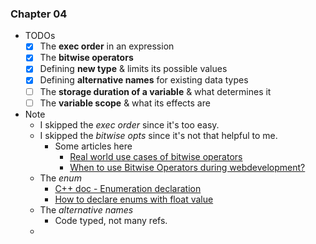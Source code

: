 
### Chapter 04 
- TODOs
    - [x] The **exec order** in an expression
    - [x] The **bitwise operators**
    - [x] Defining **new type** & limits its possible values 
    - [x] Defining **alternative names** for existing data types
    - [ ] The **storage duration of a variable** & what determines it
    - [ ] The **variable scope** & what its effects are 
- Note
    - I skipped the *exec order* since it's too easy.
    - I skipped the *bitwise opts* since it's not that helpful to me.
        - Some articles here 
            - [Real world use cases of bitwise operators](https://stackoverflow.com/questions/2096916/real-world-use-cases-of-bitwise-operators)
            - [When to use Bitwise Operators during webdevelopment?](https://stackoverflow.com/questions/261062/when-to-use-bitwise-operators-during-webdevelopment)
    - The *enum*
        - [C++ doc - Enumeration declaration](https://en.cppreference.com/w/cpp/language/enum)
        - [How to declare enums with float value](https://forum.unity.com/threads/how-to-declare-enums-with-float-value.75447/)
    - The *alternative names* 
        - Code typed, not many refs.
    - 
